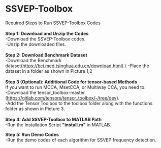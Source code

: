 # SSVEP-Toolbox
Required Steps to Run SSVEP-Toolbox Codes\
\
**Step 1: Download and Unzip the Codes**\
-Download the SSVEP-Toolbox codes.\
-Unzip the downloaded files.\
  \
**Step 2: Download Benchmark Dataset**\
-Download the Benchmark dataset(https://bci.med.tsinghua.edu.cn/download.html).\ 
-Place the dataset in a folder as shown in Picture 1,2\
  \
**Step 3 (Optional): Additional Code for tensor-based Methods**\
If you want to run MCCA, MsetCCA, or Multiway CCA, you need to:\
-Download the tensor_toolbox-master (https://gitlab.com/tensors/tensor_toolbox/-/tree/dev). \
-Add the Tensor Toolbox to the toolbox folder along with the functions folder as shown in Picture 3.\
  \
**Step 4: Add SSVEP-Toolbox to MATLAB Path**\
-Run the Installation Script **"install.m"** in MATLAB.

**Step 5: Run Demo Codes**\
-Run the demo codes of each algorithm for SSVEP frequency detection.
